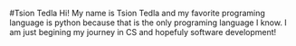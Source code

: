 #Tsion Tedla
Hi! My name is Tsion Tedla and my favorite programing language is python because that is the only programing language I know. I am just begining my journey in CS and hopefuly software development!
